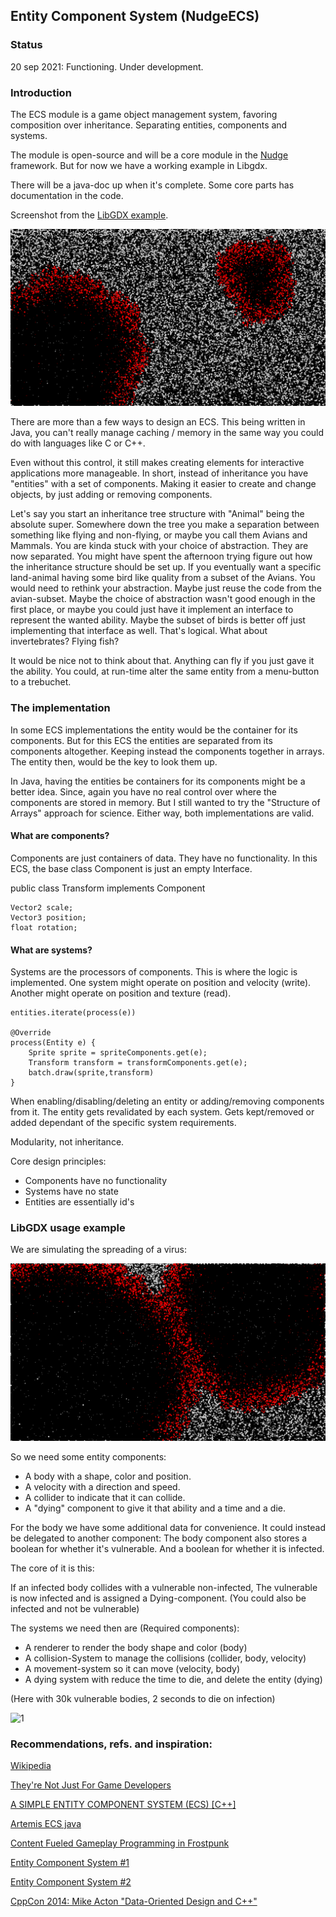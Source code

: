 
## Entity Component System (NudgeECS)


### Status
20 sep 2021: Functioning. Under development.

### Introduction

The ECS module is a game object management system,
favoring composition over inheritance.
Separating entities, components and systems.

The module is open-source and will be a core module in the 
<a href="https://github.com/fre-dahl/Nudge">Nudge</a> framework.
But for now we have a working example in Libgdx.

There will be a java-doc up when it's complete. Some core parts has documentation in the code.

Screenshot from the <a href="https://github.com/fre-dahl/EntityComponentSystem/tree/main/src/com/nudge/ecs/gdx">LibGDX example</a>. 


![1](https://github.com/fre-dahl/EntityComponentSystem/blob/main/screenshots/screenshot2.png?raw=true)



There are more than a few ways to design an ECS. This being written in Java, you can't really
manage caching / memory in the same way you could do with languages like C or C++.

Even without this control, it still makes creating elements for interactive applications more manageable.
In short, instead of inheritance you have "entities" with a set of components.
Making it easier to create and change objects, by just adding or removing components.

Let's say you start an inheritance tree structure with "Animal" being the absolute super.
Somewhere down the tree you make a separation between something like flying and non-flying,
or maybe you call them Avians and Mammals. You are kinda stuck with your choice of abstraction.
They are now separated. You might have spent the afternoon trying figure out
how the inheritance structure should be set up. If you eventually want a specific land-animal
having some bird like quality from a subset of the Avians.
You would need to rethink your abstraction. Maybe just reuse the code from the avian-subset.
Maybe the choice of abstraction wasn't good enough in the first place,
or maybe you could just have it implement an interface to represent the wanted ability.
Maybe the subset of birds is better off just implementing that interface as well.
That's logical. What about invertebrates? Flying fish? 

It would be nice not to think about that. Anything can fly if you just gave it the ability.
You could, at run-time alter the same entity from a menu-button to a trebuchet.

### The implementation
In some ECS implementations the entity would be the container for its components. But for
this ECS the entities are separated from its components altogether. Keeping instead the components
together in arrays. The entity then, would be the key to look them up.

In Java, having the entities be containers for its components might be a better idea. Since,
again you have no real control over where the components are stored in memory.
But I still wanted to try the "Structure of Arrays" approach for science.
Either way, both implementations are valid.


#### What are components?
Components are just containers of data. They have no functionality. In this ECS,
the base class Component is just an empty Interface.


public class Transform implements Component

    Vector2 scale;
    Vector3 position;
    float rotation;


#### What are systems?

Systems are the processors of components. This is where the logic is implemented.
One system might operate on position and velocity (write).
Another might operate on position and texture (read).

    
    entities.iterate(process(e))

    @Override
    process(Entity e) {
        Sprite sprite = spriteComponents.get(e);
        Transform transform = transformComponents.get(e);
        batch.draw(sprite,transform)
    }

When enabling/disabling/deleting an entity or adding/removing components from it.
The entity gets revalidated by each system. Gets kept/removed or added dependant
of the specific system requirements.

Modularity, not inheritance.

Core design principles:

* Components have no functionality
* Systems have no state
* Entities are essentially id's


### LibGDX usage example

We are simulating the spreading of a virus:

![1](https://github.com/fre-dahl/EntityComponentSystem/blob/main/screenshots/screenshot3.png?raw=true)

So we need some entity components:

* A body with a shape, color and position. 
* A velocity with a direction and speed.
* A collider to indicate that it can collide.
* A "dying" component to give it that ability and a time and a die.

For the body we have some additional data for convenience.
It could instead be delegated to another component:
The body component also stores a boolean for whether it's vulnerable.
And a boolean for whether it is infected.

The core of it is this:

If an infected body collides with a vulnerable non-infected,
The vulnerable is now infected and is assigned a Dying-component.
(You could also be infected and not be vulnerable)

The systems we need then are (Required components):
* A renderer to render the body shape and color (body)
* A collision-System to manage the collisions (collider, body, velocity)
* A movement-system so it can move (velocity, body)
* A dying system with reduce the time to die, and delete the entity (dying)


(Here with 30k vulnerable bodies, 2 seconds to die on infection)

![1](https://github.com/fre-dahl/EntityComponentSystem/blob/main/screenshots/animation.gif?raw=true)



### Recommendations, refs. and inspiration:


[Wikipedia](https://en.wikipedia.org/wiki/Entity_component_system)

[They're Not Just For Game Developers](https://www.youtube.com/watch?v=SFKR5rZBu-8&t=1249s&ab_channel=MarsButtfield-Addison)

[A SIMPLE ENTITY COMPONENT SYSTEM (ECS) [C++]](https://austinmorlan.com/posts/entity_component_system/)

[Artemis ECS java](https://github.com/gemserk/artemis)

[Content Fueled Gameplay Programming in Frostpunk](https://www.youtube.com/watch?v=9rOtJCUDjtQ&t=2204s&ab_channel=GDC)

[Entity Component System #1](https://www.youtube.com/watch?v=5KugyHKsXLQ&ab_channel=RezBot)

[Entity Component System #2](https://www.youtube.com/watch?v=sOG4M-T__tQ&ab_channel=RezBot)

[CppCon 2014: Mike Acton "Data-Oriented Design and C++"](https://www.youtube.com/watch?v=rX0ItVEVjHc&t=4276s&ab_channel=CppCon)


